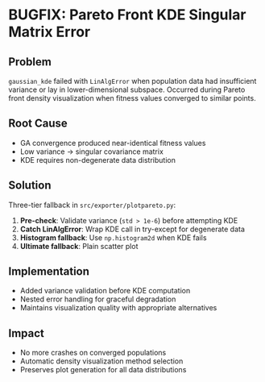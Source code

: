 # BUGFIX: Pareto Front KDE Singular Matrix Error

## Problem
`gaussian_kde` failed with `LinAlgError` when population data had insufficient variance or lay in lower-dimensional subspace. Occurred during Pareto front density visualization when fitness values converged to similar points.

## Root Cause
- GA convergence produced near-identical fitness values
- Low variance → singular covariance matrix
- KDE requires non-degenerate data distribution

## Solution
Three-tier fallback in `src/exporter/plotpareto.py`:
1. **Pre-check**: Validate variance (`std > 1e-6`) before attempting KDE
2. **Catch LinAlgError**: Wrap KDE call in try-except for degenerate data
3. **Histogram fallback**: Use `np.histogram2d` when KDE fails
4. **Ultimate fallback**: Plain scatter plot

## Implementation
- Added variance validation before KDE computation
- Nested error handling for graceful degradation
- Maintains visualization quality with appropriate alternatives

## Impact
- No more crashes on converged populations
- Automatic density visualization method selection
- Preserves plot generation for all data distributions
